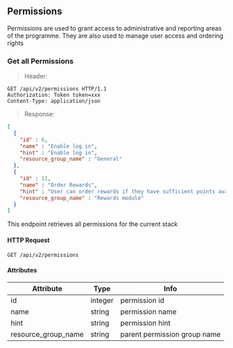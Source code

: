 ## Permissions

Permissions are used to grant access to administrative and reporting areas of the programme.  They are also used to manage user access and ordering rights

### Get all Permissions

> Header:

``` http
GET /api/v2/permissions HTTP/1.1
Authorization: Token token=xxx
Content-Type: application/json
```

> Response:

```json
[
  {
    "id" : 6,
    "name" : "Enable log in",
    "hint" : "Enable log in",
    "resource_group_name" : "General"
  },
  {
    "id" : 11,
    "name" : "Order Rewards",
    "hint" : "User can order rewards if they have sufficient points available",
    "resource_group_name" : "Rewards module"
  }
]
```

This endpoint retrieves all permissions for the current stack

#### HTTP Request

`GET /api/v2/permissions`

#### Attributes

Attribute | Type | Info
--------- | ---- | ----
id | integer | permission id
name | string | permission name
hint | string | permission hint
resource\_group\_name | string | parent permission group name
